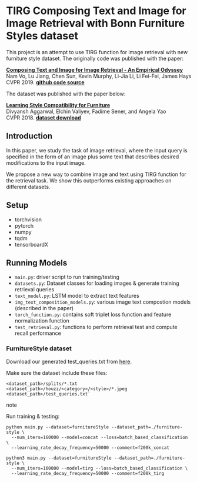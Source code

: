 # TIRG Composing Text and Image for Image Retrieval with Bonn Furniture Styles dataset

This project is an attempt to use TIRG function for image retrieval with new furniture style dataset. The originally code was published with the paper:

**<a href="https://arxiv.org/abs/1812.07119">Composing Text and Image for Image Retrieval - An Empirical Odyssey
</a>**
<br>
Nam Vo, Lu Jiang, Chen Sun, Kevin Murphy, Li-Jia Li, Li Fei-Fei, James Hays
<br>
CVPR 2019.
**<a href="https://github.com/google/tirg">github code source</a>**

The dataset was published with the paper below:

**<a href="https://arxiv.org/abs/1812.07119">Learning Style Compatibility for Furniture
</a>**
<br>
Divyansh Aggarwal, Elchin Valiyev, Fadime Sener, and Angela Yao
<br>
CVPR 2018.
**<a href="https://cvml.comp.nus.edu.sg/furniture/download.html">dataset download</a>**

## Introduction

In this paper, we study the task of image retrieval, where the input query is
specified in the form of an image plus some text that describes desired
modifications to the input image.

We propose a new way to combine image and
text using TIRG function for the retrieval task. We show this outperforms
existing approaches on different datasets.

## Setup

- torchvision
- pytorch
- numpy
- tqdm
- tensorboardX

## Running Models

- `main.py`: driver script to run training/testing
- `datasets.py`: Dataset classes for loading images & generate training retrieval queries
- `text_model.py`: LSTM model to extract text features
- `img_text_composition_models.py`: various image text compostion models (described in the paper)
- `torch_function.py`: contains soft triplet loss function and feature normalization function
- `test_retrieval.py`: functions to perform retrieval test and compute recall performance

### FurnitureStyle dataset

Download our generated test_queries.txt from [here](furniture-style/test_queries.txt).

Make sure the dataset include these files:

```
<dataset_path>/splits/*.txt
<dataset_path>/houzz/<category>/<style>/*.jpeg
<dataset_path>/test_queries.txt`
```

note

Run training & testing:

```
python main.py --dataset=furnitureStyle --dataset_path=./furniture-style \
  --num_iters=160000 --model=concat --loss=batch_based_classification \
  --learning_rate_decay_frequency=50000 --comment=f200k_concat

python3 main.py --dataset=furnitureStyle --dataset_path=./furniture-style \
  --num_iters=160000 --model=tirg --loss=batch_based_classification \
  --learning_rate_decay_frequency=50000 --comment=f200k_tirg
```
